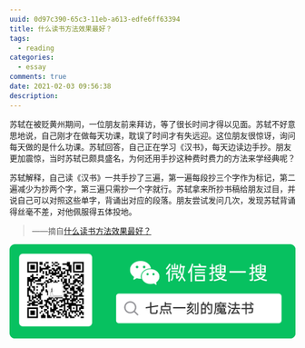 ```yaml
---
uuid: 0d97c390-65c3-11eb-a613-edfe6ff63394
title: 什么读书方法效果最好？
tags:
  - reading
categories:
  - essay
comments: true
date: 2021-02-03 09:56:38
description: 
---
```


苏轼在被贬黄州期间，一位朋友前来拜访，等了很长时间才得以见面。苏轼不好意思地说，自己刚才在做每天功课，耽误了时间才有失远迎。这位朋友很惊讶，询问每天做的是什么功课。苏轼回答，自己正在学习《汉书》，每天边读边手抄。朋友更加震惊，当时苏轼已颇具盛名，为何还用手抄这种费时费力的方法来学经典呢？

苏轼解释，自己读《汉书》一共手抄了三遍，第一遍每段抄三个字作为标记，第二遍减少为抄两个字，第三遍只需抄一个字就行。苏轼拿来所抄书稿给朋友过目，并说自己可以对照这些单字，背诵出对应的段落。朋友尝试发问几次，发现苏轼背诵得丝毫不差，对他佩服得五体投地。

> ——摘自[什么读书方法效果最好？](https://zhuanlan.zhihu.com/p/58379670)

![20200131220947.png](source/_posts/assets/images/leunggeorge.github.io-image-9.png)

